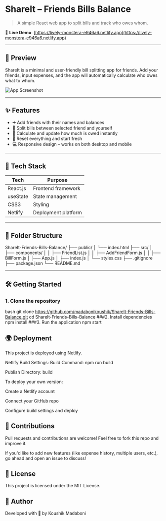 # ShareIt – Friends Bills Balance

> A simple React web app to split bills and track who owes whom.

🔗 **Live Demo**: [https://lively-monstera-e946a6.netlify.app](https://lively-monstera-e946a6.netlify.app)

---

## 📸 Preview

ShareIt is a minimal and user-friendly bill splitting app for friends. Add your friends, input expenses, and the app will automatically calculate who owes what to whom.

![App Screenshot](<img width="1905" height="893" alt="Image" src="https://github.com/user-attachments/assets/f86952c3-2c8f-4c17-ba46-ec40d2d4f391" />)

---

## ✨ Features

- ➕ Add friends with their names and balances
- 🧮 Split bills between selected friend and yourself
- 🧾 Calculate and update how much is owed instantly
- 🧼 Reset everything and start fresh
- 💻 Responsive design – works on both desktop and mobile

---

## 🚀 Tech Stack

| Tech       | Purpose                     |
|------------|-----------------------------|
| React.js   | Frontend framework          |
| useState   | State management            |
| CSS3       | Styling                     |
| Netlify    | Deployment platform         |

---

## 📂 Folder Structure

ShareIt-Friends-Bills-Balance/
├── public/
│ └── index.html
├── src/
│ ├── components/
│ │ ├── FriendList.js
│ │ ├── AddFriendForm.js
│ │ ├── BillForm.js
│ ├── App.js
│ ├── index.js
│ └── styles.css
├── .gitignore
├── package.json
└── README.md


---

## 🛠️ Getting Started

### 1. Clone the repository

bash
git clone https://github.com/madabonikoushik/ShareIt-Friends-Bills-Balance.git
cd ShareIt-Friends-Bills-Balance
###2. Install dependencies
npm install
###3. Run the application
npm start



## 🌍 Deployment
This project is deployed using Netlify.

Netlify Build Settings:
Build Command: npm run build

Publish Directory: build

To deploy your own version:

Create a Netlify account

Connect your GitHub repo

Configure build settings and deploy

## 🤝 Contributions
Pull requests and contributions are welcome!
Feel free to fork this repo and improve it.

If you'd like to add new features (like expense history, multiple users, etc.), go ahead and open an issue to discuss!

## 📃 License
This project is licensed under the MIT License.

## 🙌 Author
Developed with 💖 by Koushik Madaboni


